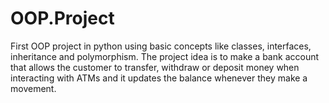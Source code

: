 # OOP.Project
First OOP project in python using basic concepts like classes, interfaces, inheritance and polymorphism. 
The project idea is to make a bank account that allows the customer to transfer, withdraw or deposit money when interacting with ATMs and it updates the balance whenever they make a movement.
